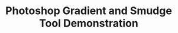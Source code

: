 ---
ee_id_thing: '177'
site: '1'
type: '2'
inv_num: 2007-016
add_credit:
url: 2007-016-photoshop-gradient-and-smudge-tool-demonstration
title: 'Photoshop Gradient and Smudge Tool Demonstration '
year: '2007'
display_year: '2007'
medium: Inkjet on laminate.
dims: 43 x 43 inches
pitch:
ps:
live_url:
youtube:
https://github.com/coryarcangel/alu:
imgs: photoshop-smudge-2007-016-digital-database-ih.jpg
subheading:
download:
commission:
related:
layout: things-i-made
---